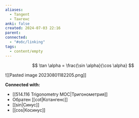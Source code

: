 ```yaml
---
aliases:
  - Tangent
  - Тангенс
anki: false
created: 2024-07-03 22:16
parent: 
connected:
  - "#обс/linking"
tags:
  - content/empty
---
```



$$
\tan \alpha = \frac{\sin \alpha}{\cos \alpha}
$$

![[Pasted image 20230801182205.png]]







**Connected with:**
- [[514.116 Trigonometry MOC|Тригонометрия]]
- Обратен [[cot|Котангенс]]
- [[sin|Синус]]
- [[cos|Косинус]]

